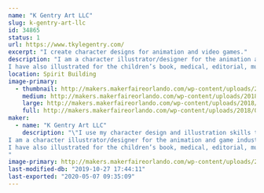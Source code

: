 ```yaml
---
name: "K Gentry Art LLC"
slug: k-gentry-art-llc
id: 34865
status: 1
url: https://www.tkylegentry.com/
excerpt: "I create character designs for animation and video games."
description: "I am a character illustrator/designer for the animation and game industry. My passion and my job is to give visual meaning and definition to a written description of any number of characters and creatures. Those designs are used by industry professionals as reference to animate the characters.
I have also illustrated for the children’s book, medical, editorial, music, and print industries.  I create and sell limited edition fine art prints, canvases, character design art books, and original sketches."
location: Spirit Building
image-primary:
  - thumbnail: http://makers.makerfaireorlando.com/wp-content/uploads/2018/07/OctoDancePartnerweb-150x150.jpg
    medium: http://makers.makerfaireorlando.com/wp-content/uploads/2018/07/OctoDancePartnerweb-300x240.jpg
    large: http://makers.makerfaireorlando.com/wp-content/uploads/2018/07/OctoDancePartnerweb.jpg
    full: http://makers.makerfaireorlando.com/wp-content/uploads/2018/07/OctoDancePartnerweb.jpg
maker:
  - name: "K Gentry Art LLC"
    description: "\"I use my character design and illustration skills to bring ideas to life\"
I am a character illustrator/designer for the animation and game industry.  My passion and my job is to give visual meaning and definition to a written description of any number of characters and creatures.  Those designs are used by industry professionals as reference to animate the characters.
I have also illustrated for the children’s book, medical, editorial, music, and print industries. Although my first love is pencil, I completes my character designs and illustrations on a Mac utilizing Industry standard professional software and a Wacom Cintiq 24HD.
"
image-primary: http://makers.makerfaireorlando.com/wp-content/uploads/2018/07/KGENLogo-1024x768.jpg
last-modified-db: "2019-10-27 17:44:11"
last-exported: "2020-05-07 09:35:09"
---
```

